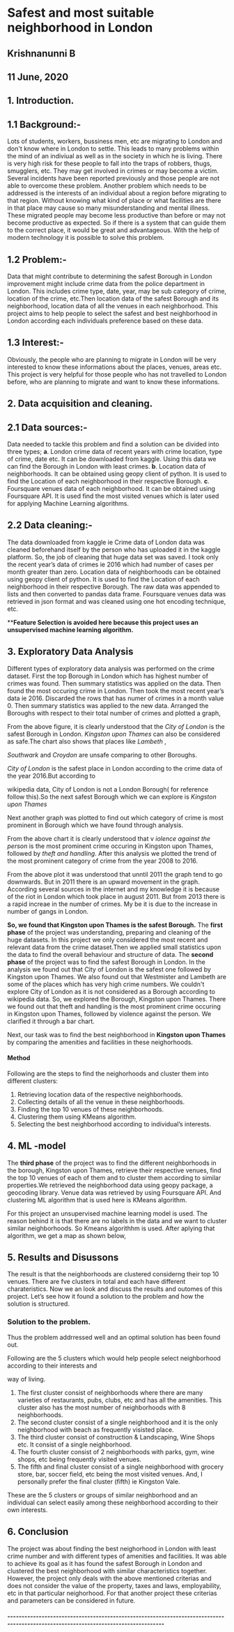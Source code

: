 # Safest and most suitable neighborhood in London

## Krishnanunni B

## 11 June, 2020

## 1. Introduction.

## 1.1 Background:-

Lots of students, workers, bussiness men, etc are migrating to London and don't know where in London to
settle. This leads to many problems within the mind of an indiviual as well as in the society in which he is
living. There is very high risk for these people to fall into the traps of robbers, thugs, smugglers, etc. They
may get involved in crimes or may become a victim. Several incidents have been reported previously and
those people are not able to overcome these problem. Another problem which needs to be addressed is the
interests of an individual about a region before migrating to that region. Without knowing what kind of place
or what facilities are there in that place may cause so many misunderstanding and mental illness. These
migrated people may become less productive than before or may not become productive as expected.
So if there is a system that can guide them to the correct place, it would be great and advantageous. With the
help of modern technology it is possible to solve this problem.

## 1.2 Problem:-

Data that might contribute to determining the safest Borough in London improvement might include crime
data from the police department in London. This includes crime type, date, year, may be sub category of
crime, location of the crime, etc.Then location data of the safest Borough and its neighborhood, location data
of all the venues in each neighborhood.
This project aims to help people to select the safest and best neighborhood in London according each
individuals preference based on these data.

## 1.3 Interest:-

Obviously, the people who are planning to migrate in London will be very interested to know these
informations about the places, venues, areas etc. This project is very helpful for those people who has not
travelled to London before, who are planning to migrate and want to know these informations.

## 2. Data acquisition and cleaning.

## 2.1 Data sources:-

Data needed to tackle this problem and find a solution can be divided into three types;
**a**. London crime data of recent years with crime location, type of crime, date etc. It can be downloaded from
kaggle. Using this data we can find the Borough in London with least crimes.
**b**. Location data of neighborhoods. It can be obtained using geopy client of python. It is used to find the
Location of each neighborhood in their respective Borough.
**c**. Foursquare venues data of each neighborhood. It can be obtained using Foursquare API. It is used find the
most visited venues which is later used for applying Machine Learning algorithms.

## 2.2 Data cleaning:-

The data downloaded from kaggle ie Crime data of London data was cleaned beforehand itself by the person
who has uploaded it in the kaggle platform. So, the job of cleaning that huge data set was saved. I took only
the recent year’s data of crimes ie 2016 which had number of cases per month greater than zero.
Location data of neighborhoods can be obtained using geopy client of python. It is used to find the Location
of each neighborhood in their respective Borough. The raw data was appended to lists and then converted to
pandas data frame. Foursquare venues data was retrieved in json format and was cleaned using one hot
encoding technique, etc.

****Feature Selection is avoided here because this project uses an unsupervised machine learning
algorithm.**


## 3. Exploratory Data Analysis

Different types of exploratory data analysis was performed on the crime dataset.
First the top Borough in London which has highest number of crimes was found. Then summary statistics
was applied on the data. Then found the most occuring crime in London.
Then took the most recent year’s data ie 2016. Discarded the rows that has numer of crimes in a month
value 0. Then summary statistics was applied to the new data.
Arranged the Boroughs with respect to their total number of crimes and plotted a graph,

From the above figure, it is clearly understood that the _City of London_ is the safest Borough in London.
_Kingston upon Thames_ can also be considered as safe.The chart also shows that places like _Lambeth_ ,

_Southwark_ and _Croydon_ are unsafe comparing to other Boroughs.

_City of London_ is the safest place in London according to the crime data of the year 2016.But according to

wikipedia data, City of London is not a London Borough( for reference follow this).So the next safest
Borough which we can explore is _Kingston upon Thames_

Next another graph was plotted to find out which category of crime is most prominent in Borough which we
have found through analysis.


From the above chart it is clearly understood that v _iolence against the person_ is the most prominent crime
occuring in Kingston upon Thames, followed by _theft and handling_.
After this analysis we plotted the
trend of the most prominent
category of crime from the year
2008 to 2016.

From the above plot it was understood that unntil 2011 the graph tend to go downwards. But in 2011 there is
an upward movement in the graph. According several sources in the internet and my knowledge it is because
of the riot in London which took place in august 2011.
But from 2013 there is a rapid increae in the number of crimes. My be it is due to the increase in number of
gangs in London.

**So, we found that Kingston upon Thames is the safest Borough.**
The **first phase** of the project was understanding, preparing and cleaning of the huge datasets. In this project
we only considered the most recent and relevant data from the crime dataset.Then we applied small statistics
upon the data to find the overall behaviour and structure of data.
The **second phase** of the project was to find the safest Borough in London. In the analysis we found out that
City of London is the safest one followed by Kingston upon Thames. We also found out that Westmister and
Lambeth are some of the places which has very high crime numbers. We couldn't explore City of London as
it is not considered as a Borough according to wikipedia data. So, we explored the Borough, Kingston upon
Thames. There we found out that theft and handling is the most prominent crime occuring in Kingston upon
Thames, followed by violence against the person. We clarified it through a bar chart.

Next, our task was to find the best neighborhood in **Kingston upon Thames** by comparing the amenities and
facilities in these neighorhoods.

#### Method

Following are the steps to find the neighorhoods and cluster them into different clusters:

1. Retrieving location data of the respective neighborhoods.
2. Collecting details of all the venue in these neighborhoods.
3. Finding the top 10 venues of these neighborhoods.
4. Clustering them using KMeans algorithm.
5. Selecting the best neighborhood according to individual’s interests.

## 4. ML -model


The **third phase** of the project was to find the different neighborhoods in the borough, Kingston upon
Thames, retrieve their respective venues, find the top 10 venues of each of them and to cluster them
according to similar properties.We retrieved the neighborhood data using geopy package, a geocoding
library. Venue data was retrieved by using Foursquare API. And clustering ML algorithm that is used here is
KMeans algorithm.

For this project an unsupervised machine learning model is used. The reason behind it is that there are no
labels in the data and we want to cluster similar neighborhoods. So Kmeans algorithhm is used.
After aplying that algorithm, we get a map as shown below,

## 5. Results and Disussons

The result is that the neighborhoods are clustered considerng their top 10 venues. There are fve clusters in
total and each have different charateristics. Now we an look and discuss the results and outomes of this
project. Let’s see how it found a solution to the problem and how the solution is structured.

### Solution to the problem.

Thus the problem addrressed well and an optimal solution has been found out.

Following are the 5 clusters which would help people select neighborhood according to their interests and

way of living.

1. The first cluster consist of neighborhoods where there are many varieties of restaurants, pubs, clubs,
    etc and has all the amenities. This cluster also has the most number of neighborhoods with 8
    neighborhoods.
2. The second cluster consist of a single neighborhood and it is the only neighborhood with beach as
    frequently visisted place.
3. The third cluster consist of construction & Landscaping, Wine Shops etc. It consist of a single
    neighborhood.
4. The fourth cluster consist of 2 neighborhoods with parks, gym, wine shops, etc being frequently
    visited venues.
5. The fifth and final cluster consist of a single neighborhood with grocery store, bar, soccer field, etc
    being the most visited venues.
    And, I personally prefer the final cluster (fifth) ie Kingston Vale.


These are the 5 clusters or groups of similar neighborhood and an individual can select easily among these
neighborhood according to their own interests.

## 6. Conclusion

The project was about finding the best neighorhood in London with least crime number and with different
types of amenities and facilities. It was able to achieve its goal as it has found the safest Borough in London
and clustered the best neighborhood with similar characteristics together. However, the project only deals
with the above mentioned criterias and does not consider the value of the property, taxes and laws,
employability, etc in that particular neighorhood. For that another project these criterias and parameters can
be considered in future.

##### -----------------------------------------------------------------------------------------------------------------------------------


